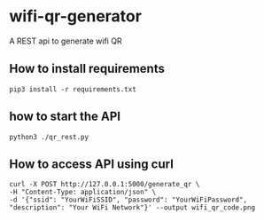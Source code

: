 # wifi-qr-generator
A REST api to generate wifi QR 

## How to install requirements

```
pip3 install -r requirements.txt
```

## how to start the API

```
python3 ./qr_rest.py
```

## How to access API using curl

```
curl -X POST http://127.0.0.1:5000/generate_qr \                                           
-H "Content-Type: application/json" \
-d '{"ssid": "YourWiFiSSID", "password": "YourWiFiPassword", "description": "Your WiFi Network"}' --output wifi_qr_code.png
```
